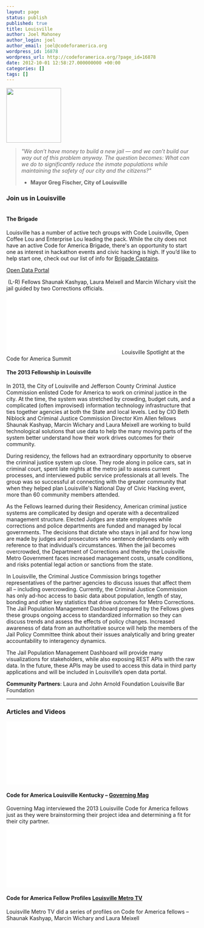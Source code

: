 ```yaml
---
layout: page
status: publish
published: true
title: Louisville
author: Joel Mahoney
author_login: joel
author_email: joel@codeforamerica.org
wordpress_id: 16878
wordpress_url: http://codeforamerica.org/?page_id=16878
date: 2012-10-01 12:58:27.000000000 +00:00
categories: []
tags: []
---
```

<div class="text-and-picture">
<div class="picture"><img alt="" src="http://codeforamerica.org/wp-content/uploads/2012/09/louisville_kentucky_seal1.png" width="144" height="144" /></div>
<blockquote><em>"We don’t have money to build a new jail — and we can’t build our way out of this problem anyway. The question becomes: What can we do to significantly reduce the inmate populations while maintaining the safety of our city and the citizens?"</em>

- <strong>Mayor Greg Fischer, City of Louisville</strong></blockquote>
</div>
<div class="clearfix"></div>
<h3>Join us in Louisville</h3>
<div class="text-and-picture">
<div class="picture"><img alt="" src="http://www.codeforamerica.org/wp-content/uploads/2012/10/louisville_brigade.jpg" /></div>
<h4>The Brigade</h4>
Louisville has a number of active tech groups with Code Louisville, Open Coffee Lou and Enterprise Lou leading the pack. While the city does not have an active Code for America Brigade, there's an opportunity to start one as interest in hackathon events and civic hacking is high. If you’d like to help start one, check out our list of info for <a href="http://brigade.codeforamerica.org/pages/captain">Brigade Captains</a>.
<p class="link-block"><a href="http://portal.louisvilleky.gov/service/data">Open Data Portal</a></p>

</div>
<div class="text-and-picture">
<div class="picture">

<img alt="" src="http://www.codeforamerica.org/wp-content/uploads/2012/10/louisville_fellows.jpg" />
(L-R) Fellows Shaunak Kashyap, Laura Meixell and Marcin Wichary visit the jail guided by two Corrections officials.

<iframe width="300" height="165" src="//www.youtube.com/embed/RLCZV9CR4dQ" frameborder="0" allowfullscreen></iframe>
Louisville Spotlight at the Code for America Summit

</div>
<h4>The 2013 Fellowship in Louisville</h4>
In 2013, the City of Louisville and Jefferson County Criminal Justice Commission enlisted Code for America to work on criminal justice in the city. At the time, the system was stretched by crowding, budget cuts, and a complicated (often improvised) information technology infrastructure that ties together agencies at both the State and local levels. Led by CIO Beth Niblock and Criminal Justice Commission Director Kim Allen fellows Shaunak Kashyap, Marcin Wichary and Laura Meixell are working to build technological solutions that use data to help the many moving parts of the system better understand how their work drives outcomes for their community.

During residency, the fellows had an extraordinary opportunity to observe the criminal justice system up close. They rode along in police cars, sat in criminal court, spent late nights at the metro jail to assess current processes, and interviewed public service professionals at all levels. The group was so successful at connecting with the greater community that when they helped plan Louisville's National Day of Civic Hacking event, more than 60 community members attended.

As the Fellows learned during their Residency, American criminal justice systems are complicated by design and operate with a decentralized management structure. Elected Judges are state employees while corrections and police departments are funded and managed by local governments. The decisions that dictate who stays in jail and for how long are made by judges and prosecutors who sentence defendants only with reference to that individual’s circumstances. When the jail becomes overcrowded, the Department of Corrections and thereby the Louisville Metro Government faces increased management costs, unsafe conditions, and risks potential legal action or sanctions from the state.

In Louisville, the Criminal Justice Commission brings together representatives of the partner agencies to discuss issues that affect them all – including overcrowding. Currently, the Criminal Justice Commission has only ad-hoc access to basic data about population, length of stay, bonding and other key statistics that drive outcomes for Metro Corrections. The Jail Population Management Dashboard prepared by the Fellows gives these groups ongoing access to standardized information so they can discuss trends and assess the effects of policy changes. Increased awareness of data from an authoritative source will help the members of the Jail Policy Committee think about their issues analytically and bring greater accountability to interagency dynamics.

The Jail Population Management Dashboard will provide many visualizations for stakeholders, while also exposing REST APIs with the raw data. In the future, these APIs may be used to access this data in third party applications and will be included in Louisville’s open data portal.

<b>Community Partners</b>:
Laura and John Arnold Foundation
Louisville Bar Foundation

</div>

<hr />

<h3>Articles and Videos</h3>
<div class="picture-and-text">
<div class="picture"><iframe src="//www.youtube.com/embed/ooQ6TXCJ7fE" height="165" width="300" allowfullscreen="" frameborder="0"></iframe></div>
<h4>Code for America Louisville Kentucky – <a href="http://www.youtube.com/watch?v=ooQ6TXCJ7fE">Governing Mag</a></h4>
Governing Mag interviewed the 2013 Louisville Code for America fellows just as they were brainstorming their project idea and determining a fit for their city partner.

</div>
<div class="picture-and-text">
<div class="picture"><iframe src="//www.youtube.com/embed/_l8nfGqWc1c?rel=0&amp;showinfo=1&amp;playlist=aBVHzHILnrY,NirNSWqV-YE" height="165" width="300" allowfullscreen="" frameborder="0"></iframe></div>
<h4>Code for America Fellow Profiles <a href="http://www.youtube.com/watch?v=_l8nfGqWc1c">Louisville Metro TV</a></h4>
Louisville Metro TV did a series of profiles on Code for America fellows – Shaunak Kashyap, Marcin Wichary and Laura Meixell

</div>
